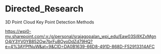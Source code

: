 # Directed_Research
3D Point Cloud Key Point Detection Methods


https://wpi0-my.sharepoint.com/:x:/g/personal/srajagopalan_wpi_edu/Eaw03Sj9XZxMgnO4iY3YV0YB852Ow7brFuBOyoDdZd79HQ?e=4%3AYPfNuW&at=9&CID=DA0B1639-66D8-491D-868D-F52913314AFC
